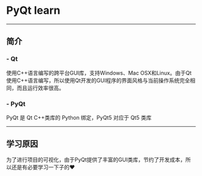 # PyQt learn

---
## 简介
### - Qt
使用C++语言编写的跨平台GUI库，支持Windows、Mac OSX和Linux。由于Qt使用C++语言编写，所以使用Qt开发的GUI程序的界面风格与当前操作系统完全相同，而且运行效率很高。
### - PyQt
PyQt 是 Qt C++类库的 Python 绑定，PyQt5 对应于 Qt5 类库

---

## 学习原因
为了进行项目的可视化，由于PyQt提供了丰富的GUI类库，节约了开发成本，所以还是有必要学习一下子的❤️
